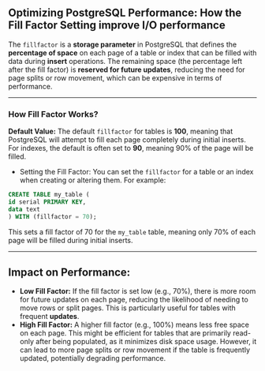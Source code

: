 ## Optimizing PostgreSQL Performance: How the Fill Factor Setting improve I/O performance

The `fillfactor` is a **storage parameter** in PostgreSQL that defines the **percentage of space** on each page of a table or index that can be filled with data during **insert** operations. The remaining space (the percentage left after the fill factor) is **reserved for future updates**, reducing the need for page splits or row movement, which can be expensive in terms of performance.

---
### How Fill Factor Works?

**Default Value:** The default `fillfactor` for tables is **100**, meaning that PostgreSQL will attempt to fill each page completely during initial inserts. For indexes, the default is often set to **90**, meaning 90% of the page will be filled.

- Setting the Fill Factor: You can set the `fillfactor` for a table or an index when creating or altering them. For example:

```sql
CREATE TABLE my_table (  
id serial PRIMARY KEY,  
data text  
) WITH (fillfactor = 70);
```
This sets a fill factor of 70 for the `my_table` table, meaning only 70% of each page will be filled during initial inserts.

---
## **Impact on Performance:**

- **Low Fill Factor:** If the fill factor is set low (e.g., 70%), there is more room for future updates on each page, reducing the likelihood of needing to move rows or split pages. This is particularly useful for tables with frequent **updates**.  
- **High Fill Factor:** A higher fill factor (e.g., 100%) means less free space on each page. This might be efficient for tables that are primarily read-only after being populated, as it minimizes disk space usage. However, it can lead to more page splits or row movement if the table is frequently updated, potentially degrading performance.